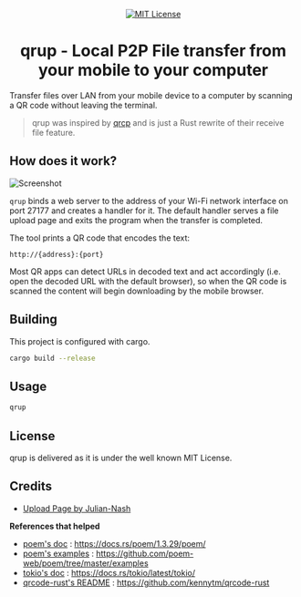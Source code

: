 <p align="center">
      <a href="https://scott-hamilton.mit-license.org/"><img alt="MIT License" src="https://img.shields.io/badge/License-MIT-525252.svg?labelColor=292929&logo=creative%20commons&style=for-the-badge" /></a>
</p>
<h1 align="center">qrup - Local P2P File transfer from your mobile to your computer</h1>

Transfer files over LAN from your mobile device to a computer by scanning a QR code without leaving the terminal.

 > qrup was inspired by [qrcp](https://github.com/claudiodangelis/qrcp) and is just a Rust rewrite of their receive file feature.

## How does it work?
![Screenshot](https://user-images.githubusercontent.com/24496705/165276600-92eb56da-1afc-416a-a74f-59034553084e.png)

`qrup` binds a web server to the address of your Wi-Fi network interface on port 27177 and creates a handler for it. The default handler serves a file upload page and exits the program when the transfer is completed.

The tool prints a QR code that encodes the text:

```
http://{address}:{port}
```

Most QR apps can detect URLs in decoded text and act accordingly (i.e. open the decoded URL with the default browser), so when the QR code is scanned the content will begin downloading by the mobile browser.

## Building
This project is configured with cargo.
```sh
cargo build --release
```

## Usage

```sh
qrup
```
## License
qrup is delivered as it is under the well known MIT License.

## Credits
 - [Upload Page by Julian-Nash](https://gist.github.com/Julian-Nash/e94e181621e41f002c5848e2787c3a36)

**References that helped**
 - [poem's doc] : <https://docs.rs/poem/1.3.29/poem/>
 - [poem's examples] : <https://github.com/poem-web/poem/tree/master/examples>
 - [tokio's doc] : <https://docs.rs/tokio/latest/tokio/>
 - [qrcode-rust's README] : <https://github.com/kennytm/qrcode-rust>

[//]: # (These are reference links used in the body of this note and get stripped out when the markdown processor does its job. There is no need to format nicely because it shouldn't be seen. Thanks SO - http://stackoverflow.com/questions/4823468/store-comments-in-markdown-syntax)

   [poem's doc]: <https://docs.rs/poem/1.3.29/poem/>
   [poem's examples]: <https://github.com/poem-web/poem/tree/master/examples>
   [tokio's doc]: <https://docs.rs/tokio/latest/tokio/>
   [qrcode-rust's README]: <https://github.com/kennytm/qrcode-rust>


